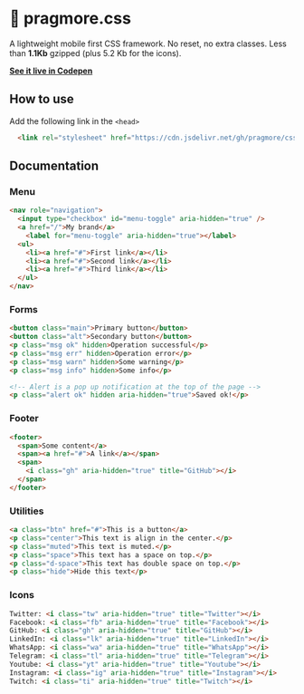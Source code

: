 # 🛴 pragmore.css

A lightweight mobile first CSS framework. No reset, no extra classes. Less than **1.1Kb** gzipped (plus 5.2 Kb for the icons).

**[See it live in Codepen](https://codepen.io/albo-ar/pen/YzQaWoK?editors=1000)**

## How to use

Add the following link in the `<head>`

```html  
  <link rel="stylesheet" href="https://cdn.jsdelivr.net/gh/pragmore/css@latest/dist/pragmore.css" crossorigin="anonymous">
```

## Documentation

### Menu

```html 
<nav role="navigation">
  <input type="checkbox" id="menu-toggle" aria-hidden="true" />
  <a href="/">My brand</a>
	<label for="menu-toggle" aria-hidden="true"></label>
  <ul>
    <li><a href="#">First link</a></li>
    <li><a href="#">Second link</a></li>
    <li><a href="#">Third link</a></li>
  </ul>
</nav>
```

### Forms

```html 
<button class="main">Primary button</button>
<button class="alt">Secondary button</button>
<p class="msg ok" hidden>Operation successful</p>
<p class="msg err" hidden>Operation error</p>
<p class="msg warn" hidden>Some warning</p>
<p class="msg info" hidden>Some info</p>

<!-- Alert is a pop up notification at the top of the page -->
<p class="alert ok" hidden aria-hidden="true">Saved ok!</p>
```

### Footer


```html 
<footer>
  <span>Some content</a>
  <span><a href="#">A link</a></span>
  <span>
    <i class="gh" aria-hidden="true" title="GitHub"></i>
  </span>
</footer>
```

### Utilities

```html 
<a class="btn" href="#">This is a button</a>
<p class="center">This text is align in the center.</p>    
<p class="muted">This text is muted.</p>    
<p class="space">This text has a space on top.</p>    
<p class="d-space">This text has double space on top.</p>
<p class="hide">Hide this text</p>
```

### Icons

```html
Twitter: <i class="tw" aria-hidden="true" title="Twitter"></i>
Facebook: <i class="fb" aria-hidden="true" title="Facebook"></i>
GitHub: <i class="gh" aria-hidden="true" title="GitHub"></i>
LinkedIn: <i class="lk" aria-hidden="true" title="LinkedIn"></i>
WhatsApp: <i class="wa" aria-hidden="true" title="WhatsApp"></i>
Telegram: <i class="tl" aria-hidden="true" title="Telegram"></i>
Youtube: <i class="yt" aria-hidden="true" title="Youtube"></i>
Instagram: <i class="ig" aria-hidden="true" title="Instagram"></i>
Twitch: <i class="ti" aria-hidden="true" title="Twitch"></i>
```
